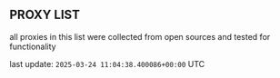 ## PROXY LIST

all proxies in this list were collected from open sources and tested for functionality

last update: `2025-03-24 11:04:38.400086+00:00` UTC